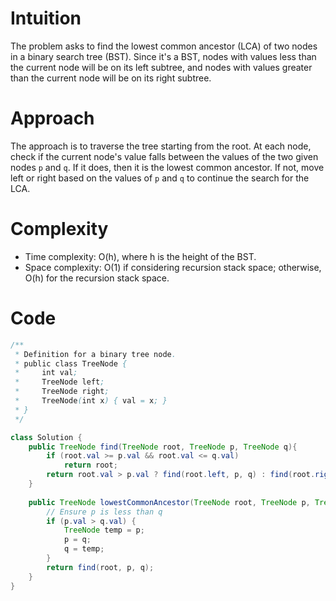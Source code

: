 # Intuition
The problem asks to find the lowest common ancestor (LCA) of two nodes in a binary search tree (BST). Since it's a BST, nodes with values less than the current node will be on its left subtree, and nodes with values greater than the current node will be on its right subtree. 

# Approach
The approach is to traverse the tree starting from the root. At each node, check if the current node's value falls between the values of the two given nodes `p` and `q`. If it does, then it is the lowest common ancestor. If not, move left or right based on the values of `p` and `q` to continue the search for the LCA.

# Complexity
- Time complexity: O(h), where h is the height of the BST.
- Space complexity: O(1) if considering recursion stack space; otherwise, O(h) for the recursion stack space.

# Code
```java
/**
 * Definition for a binary tree node.
 * public class TreeNode {
 *     int val;
 *     TreeNode left;
 *     TreeNode right;
 *     TreeNode(int x) { val = x; }
 * }
 */

class Solution {
    public TreeNode find(TreeNode root, TreeNode p, TreeNode q){
        if (root.val >= p.val && root.val <= q.val)
            return root;
        return root.val > p.val ? find(root.left, p, q) : find(root.right, p, q);
    }
    
    public TreeNode lowestCommonAncestor(TreeNode root, TreeNode p, TreeNode q) {
        // Ensure p is less than q
        if (p.val > q.val) {
            TreeNode temp = p;
            p = q;
            q = temp;
        }
        return find(root, p, q);
    }
}
